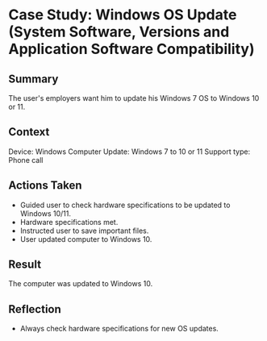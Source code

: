 # Case Study: Windows OS Update (System Software, Versions and Application Software Compatibility)

## Summary
The user's employers want him to update his Windows 7 OS to Windows 10 or 11.

## Context
Device: Windows Computer
Update: Windows 7 to 10 or 11
Support type: Phone call

## Actions Taken
- Guided user to check hardware specifications to be updated to Windows 10/11.
- Hardware specifications met.
- Instructed user to save important files.
- User updated computer to Windows 10.

## Result
The computer was updated to Windows 10.

## Reflection
- Always check hardware specifications for new OS updates.
